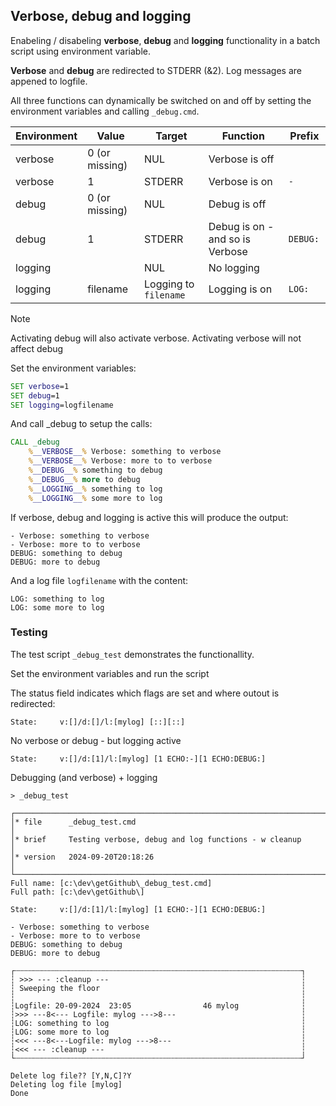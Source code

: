 ## Verbose, debug and logging

Enabeling / disabeling **verbose**, **debug** and **logging** functionality in a batch script using environment variable.

**Verbose** and **debug** are redirected to STDERR (&2). Log messages are appened to logfile.

All three functions can dynamically be switched on and off by setting the environment variables and calling `_debug.cmd`.

Environment | Value | Target |Function | Prefix
---|---|---|---|---|
verbose|0 (or missing)    | NUL                   | Verbose is off                     |
verbose|1                 | STDERR                | Verbose is on                      | `- `
debug  |0 (or missing)    | NUL                   | Debug is off                       |
debug  |1                 | STDERR                | Debug is on - and so is Verbose    | `DEBUG: `
logging|                  | NUL                   | No logging                         |
logging|filename          | Logging to `filename` | Logging is on                      | `LOG: `

> [!NOTE]
> Activating debug will also activate verbose.
> Activating verbose will not affect debug

Set the environment variables:
```cmd
SET verbose=1
SET debug=1
SET logging=logfilename
```

And call _debug to setup the calls:
```cmd
CALL _debug
    %__VERBOSE__% Verbose: something to verbose
    %__VERBOSE__% Verbose: more to to verbose
    %__DEBUG__% something to debug
    %__DEBUG__% more to debug
    %__LOGGING__% something to log
    %__LOGGING__% some more to log
```
If verbose, debug and logging is active this will produce the output:

```console
- Verbose: something to verbose
- Verbose: more to to verbose
DEBUG: something to debug
DEBUG: more to debug
```
And a log file `logfilename` with the content:
```console
LOG: something to log
LOG: some more to log
```

### Testing 

The test script `_debug_test` demonstrates the functionallity.

Set the environment variables and run the script

The status field indicates which flags are set and where outout is redirected:

```console
State:     v:[]/d:[]/l:[mylog] [::][::]
```
No verbose or debug - but logging active

```console
State:     v:[]/d:[1]/l:[mylog] [1 ECHO:-][1 ECHO:DEBUG:]
```
Debugging (and verbose) + logging

```console
> _debug_test

┌────────────────────────────────────────────────────────────────────────┐
│* file      _debug_test.cmd                                             │
│* brief     Testing verbose, debug and log functions - w cleanup        │
│* version   2024-09-20T20:18:26                                         │
└────────────────────────────────────────────────────────────────────────┘
Full name: [c:\dev\getGithub\_debug_test.cmd]
Full path: [c:\dev\getGithub\]

State:     v:[]/d:[1]/l:[mylog] [1 ECHO:-][1 ECHO:DEBUG:]

- Verbose: something to verbose
- Verbose: more to to verbose
DEBUG: something to debug
DEBUG: more to debug

┌┄┄┄┄┄┄┄┄┄┄┄┄┄┄┄┄┄┄┄┄┄┄┄┄┄┄┄┄┄┄┄┄┄┄┄┄┄┄┄┄┄┄┄┄┄┄┄┄┄┄┄┄┄┄┄┄┄┄┄┄┄┄┄┄┐
┆ >>> --- :cleanup ---                                           ┆
┆ Sweeping the floor                                             ┆
┆                                                                ┆
┆Logfile: 20-09-2024  23:05                46 mylog              ┆
┆>>> ---8<--- Logfile: mylog --->8---                            ┆
┆LOG: something to log                                           ┆
┆LOG: some more to log                                           ┆
┆<<< ---8<---Logfile: mylog --->8---                             ┆
┆<<< --- :cleanup ---                                            ┆
└┄┄┄┄┄┄┄┄┄┄┄┄┄┄┄┄┄┄┄┄┄┄┄┄┄┄┄┄┄┄┄┄┄┄┄┄┄┄┄┄┄┄┄┄┄┄┄┄┄┄┄┄┄┄┄┄┄┄┄┄┄┄┄┄┘

Delete log file?? [Y,N,C]?Y
Deleting log file [mylog]
Done
```
